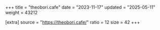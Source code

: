 +++
title = "theobori.cafe"
date = "2023-11-17"
updated = "2025-05-11"
weight = 43212

[extra]
source = "https://theobori.cafe/"
ratio = 12
size = 42
+++
